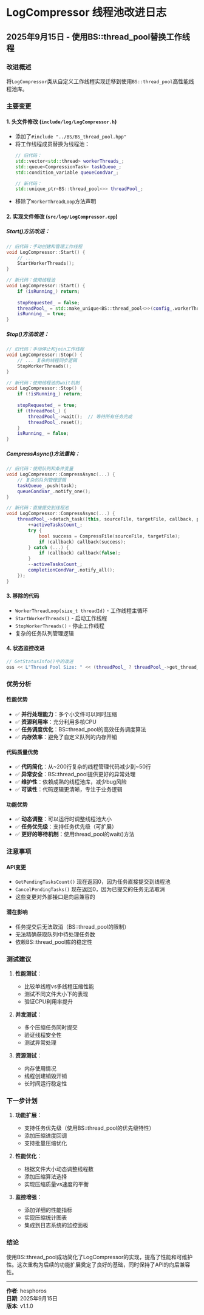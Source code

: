# LogCompressor 线程池改进日志

## 2025年9月15日 - 使用BS::thread_pool替换工作线程

### 改进概述
将`LogCompressor`类从自定义工作线程实现迁移到使用`BS::thread_pool`高性能线程池库。

### 主要变更

#### 1. 头文件修改 (`include/log/LogCompressor.h`)
- 添加了`#include "../BS/BS_thread_pool.hpp"`
- 将工作线程成员替换为线程池：
  ```cpp
  // 旧代码：
  std::vector<std::thread> workerThreads_;
  std::queue<CompressionTask> taskQueue_;
  std::condition_variable queueCondVar_;
  
  // 新代码：
  std::unique_ptr<BS::thread_pool<>> threadPool_;
  ```
- 移除了`WorkerThreadLoop`方法声明

#### 2. 实现文件修改 (`src/log/LogCompressor.cpp`)

##### Start()方法改进：
```cpp
// 旧代码：手动创建和管理工作线程
void LogCompressor::Start() {
    // ... 
    StartWorkerThreads();
}

// 新代码：使用线程池
void LogCompressor::Start() {
    if (isRunning_) return;
    
    stopRequested_ = false;
    threadPool_ = std::make_unique<BS::thread_pool<>>(config_.workerThreadCount);
    isRunning_ = true;
}
```

##### Stop()方法改进：
```cpp
// 旧代码：手动停止和join工作线程
void LogCompressor::Stop() {
    // ... 复杂的线程同步逻辑
    StopWorkerThreads();
}

// 新代码：使用线程池的wait机制
void LogCompressor::Stop() {
    if (!isRunning_) return;
    
    stopRequested_ = true;
    if (threadPool_) {
        threadPool_->wait();  // 等待所有任务完成
        threadPool_.reset();
    }
    isRunning_ = false;
}
```

##### CompressAsync()方法重构：
```cpp
// 旧代码：使用队列和条件变量
void LogCompressor::CompressAsync(...) {
    // 复杂的队列管理逻辑
    taskQueue_.push(task);
    queueCondVar_.notify_one();
}

// 新代码：直接提交到线程池
void LogCompressor::CompressAsync(...) {
    threadPool_->detach_task([this, sourceFile, targetFile, callback, priority]() {
        ++activeTasksCount_;
        try {
            bool success = CompressFile(sourceFile, targetFile);
            if (callback) callback(success);
        } catch (...) {
            if (callback) callback(false);
        }
        --activeTasksCount_;
        completionCondVar_.notify_all();
    });
}
```

#### 3. 移除的代码
- `WorkerThreadLoop(size_t threadId)` - 工作线程主循环
- `StartWorkerThreads()` - 启动工作线程
- `StopWorkerThreads()` - 停止工作线程
- 复杂的任务队列管理逻辑

#### 4. 状态监控改进
```cpp
// GetStatusInfo()中的改进
oss << L"Thread Pool Size: " << (threadPool_ ? threadPool_->get_thread_count() : 0) << L"\n";
```

### 优势分析

#### 性能优势
- ✅ **并行处理能力**：多个小文件可以同时压缩
- ✅ **资源利用率**：充分利用多核CPU
- ✅ **任务调度优化**：BS::thread_pool的高效任务调度算法
- ✅ **内存效率**：避免了自定义队列的内存开销

#### 代码质量优势
- ✅ **代码简化**：从~200行复杂的线程管理代码减少到~50行
- ✅ **异常安全**：BS::thread_pool提供更好的异常处理
- ✅ **维护性**：依赖成熟的线程池库，减少bug风险
- ✅ **可读性**：代码逻辑更清晰，专注于业务逻辑

#### 功能优势
- ✅ **动态调整**：可以运行时调整线程池大小
- ✅ **任务优先级**：支持任务优先级（可扩展）
- ✅ **更好的等待机制**：使用thread_pool的wait()方法

### 注意事项

#### API变更
- `GetPendingTasksCount()` 现在返回0，因为任务直接提交到线程池
- `CancelPendingTasks()` 现在返回0，因为已提交的任务无法取消
- 这些变更对外部接口是向后兼容的

#### 潜在影响
- 任务提交后无法取消（BS::thread_pool的限制）
- 无法精确获取队列中待处理任务数
- 依赖BS::thread_pool库的稳定性

### 测试建议

1. **性能测试**：
   - 比较单线程vs多线程压缩性能
   - 测试不同文件大小下的表现
   - 验证CPU利用率提升

2. **并发测试**：
   - 多个压缩任务同时提交
   - 验证线程安全性
   - 测试异常处理

3. **资源测试**：
   - 内存使用情况
   - 线程创建销毁开销
   - 长时间运行稳定性

### 下一步计划

1. **功能扩展**：
   - 支持任务优先级（使用BS::thread_pool的优先级特性）
   - 添加压缩进度回调
   - 支持批量压缩优化

2. **性能优化**：
   - 根据文件大小动态调整线程数
   - 添加压缩算法选择
   - 实现压缩质量vs速度的平衡

3. **监控增强**：
   - 添加详细的性能指标
   - 实现压缩统计图表
   - 集成到日志系统的监控面板

### 结论

使用BS::thread_pool成功简化了LogCompressor的实现，提高了性能和可维护性。这次重构为后续的功能扩展奠定了良好的基础，同时保持了API的向后兼容性。

---
**作者**: hesphoros  
**日期**: 2025年9月15日  
**版本**: v1.1.0